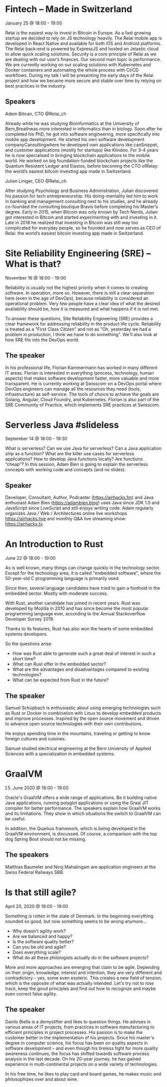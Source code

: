 
# Fintech – Made in Switzerland
January 25 @ 18:00 - 19:00

Relai is the easiest way to invest in Bitcoin in Europe. As a fast growing startup we decided to rely on JS technology heavily. The Relai mobile app is developed in React Native and available for both iOS and Android platforms. The Relai back-end is powered by ExpressJS and hosted on Jelastic cloud to allow quick scaling solutions. Security is a core principle of Relai as we are dealing with our user’s finances. Our second main topic is performance. We are currently working on our scaling solutions with Kubernetes and Docker containers and automating the whole process with CI/CD workflows. During my talk I will be presenting the early days of the Relai project and how we became more secure and stable over time by relying on best practices in the industry.

## Speakers

Adem Bilican, CTO @Relai_ch

Already while he was studying Bioinformatics at the University of Bern,Breathwas more interested in informatics than in biology. Soon after he completed his PhD, he got into software engineering, more specifically into mobile app development. He started his own software development companyCansultingwhere he developed own applications like canSnippet, and customer applications (mostly for startups) like Klindoo. For 3-4 years he is now specialised in bringing blockchain applications to the mobile world. He worked on big foundation-funded blockchain projects like the Quantum Resistent Ledger and Elastos, before becoming the CTO ofRelay: the world’s easiest bitcoin investing app made in Switzerland.

Julian Liniger, CEO @Relai_ch

After studying Psychology and Business Administration, Julian discovered his passion for tech entrepreneurship. His doing-mentality led him to work in banking and management consulting next to his studies, and he already co-founded the consulting boutique Bravis before completing his Master’s degree. Early in 2015, when Bitcoin was only known by Tech Nerds, Julian got interested in Bitcoin and started experimenting with and investing in it. Late in 2018 he realized that investing in Bitcoin was still way too complicated for everyday people, so he founded and now serves as CEO of Relai: the world’s easiest bitcoin investing app made in Switzerland.

# Site Reliability Engineering (SRE) – What is that?

November 16 @ 18:00 - 19:00

Reliability is usually not the highest priority when it comes to creating software. In operation, more so. However, there is still a clear separation here (even in the age of DevOps), because reliability is considered an operational problem. Very few people have a clear idea of what the desired availability should be, how it is measured and what happens if it is not met.

To answer these questions, Site Reliability Engineering (SRE) provides a clear framework for addressing reliability in the product life cycle. Reliability is treated as a "First Class Citizen" and not as "Oh, yesterday we had a problem in production, I think we have to do something". We'll also look at how SRE fits into the DevOps world.

## The speaker

In his professional life, Florian Kammermann has worked in many different IT areas. Florian is interested in everything (process, technology, human aspects) that makes software development faster, more valuable and more transparent. He is currently working at Swisscom on a DevOps portal where DevOps engineers can manage all the resources they need (tools, infrastructure) as self-service. The tools of choice to achieve the goals are Golang, Angular, Cloud Foundry, and Kubernetes. Florian is also part of the SRE Community of Practice, which implements SRE practices at Swisscom.

# Serverless Java #slideless

September 14 @ 18:00 - 19:30

What is serverless?
Can we use Java for serverless?
Can a Java application ship as a function?
What are the killer use cases for serverless applications?
How to develop Java functions locally?
Are functions “cheap”?
In this session, Adam Bien is going to explain the serverless concepts with working code and concepts (and no slides).

## Speaker

Developer, Consultant, Author, Podcaster (https://airhacks.fm) and Java enthusiast Adam Bien (https://adambien.blog) uses Java since JDK 1.0 and JavaScript since LiveScript and still enjoys writing code. Adam regularly organizes Java / Web / Architectures online live workshops https://airhacks.live and monthly Q&A live streaming show: https://airhacks.tv.

# An Introduction to Rust
June 22 @ 18:00 - 19:00

As is well known, many things can change quickly in the technology sector. Except for the technology area, it is called "embedded software", where the 50-year-old C programming language is primarily used.

Since then, several language candidates have tried to gain a foothold in the embedded sector. Mostly with moderate success.

With Rust, another candidate has joined in recent years. Rust was developed by Mozilla in 2010 and has since become the most popular programming language ever, according to the Annual Stackoverflow Developer Survey 2019.

Thanks to its features, Rust has also won the hearts of some embedded systems developers.

So the questions arise:

- How was Rust able to generate such a great deal of interest in such a short time?
- What can Rust offer in the embedded sector?
- What are the advantages and disadvantages compared to existing technologies?
- What can be expected from Rust in the future?

## The speaker

Samuel Schüpbach is enthusiastic about using emerging technologies such as Rust or Docker in combination with Linux to develop embedded products and improve processes. Inspired by the open source movement and driven to advance open source technologies with their own contributions.

He enjoys spending time in the mountains, traveling or getting to know foreign cultures and cuisines.

Samuel studied electrical engineering at the Bern University of Applied Sciences with a specialization in embedded systems.

# GraalVM

15. June 2020 @ 18:00 - 19:00

Oracle's GraalVM offers a wide range of applications. Be it building native Java applications, running polyglot applications or using the Graal JIT compiler for better performance. The speakers explain how GraalVM works and its limitations. They show in which situations the switch to GraalVM can be useful.

In addition, the Quarkus framework, which is being developed in the GraalVM environment, is discussed. Of course, a comparison with the top dog Spring Boot should not be missing.

## The speakers

Matthias Baumeler and Niroj Mahalingam are application engineers at the Swiss Federal Railways SBB.

# Is that still agile?

April 20, 2020 @ 18:00 - 19:00

Something is rotten in the state of Denmark. In the beginning everything sounded so good, but now something seems to be wrong anymore...

- Why doesn't agility work?
- Are we balanced and happy?
- Is the software quality better?
- Can you be old and agile?
- Does everything scale?
- What do all these philologists actually do in the software projects?

More and more approaches are emerging that claim to be agile. Depending on their origin, knowledge, interest and intention, they are very different and contradictory – yes, some even esoteric. This creates a new field of tension, which is the opposite of what was actually intended. Let's try not to lose track, keep the good principles and find out how to recognize and maybe even correct false agility.

## The speaker

Danilo Biella is a demystifier and likes to question things. He advises in various areas of IT projects, from practices in software manufacturing to efficient principles in project processes. His passion is to make the customer better in the implementation of his projects. Since his master's degree in computer science, his focus has been on quality aspects in software development – and even though his tireless fight for more quality awareness continues, the focus has shifted towards software process analysis in the last decade. On his 20-year journey, he has gained experience in multi-continental projects on a wide variety of technologies.

In his free time, he likes to play card and board games, he makes music and philosophizes over and about wine.
